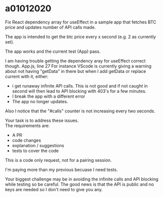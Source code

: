 # a01012020
Fix React dependency array for useEffect in a sample app that fetches BTC price and updates number of API calls made.

The app is intended to get the btc price every x second (e.g. 2 as currently set).

The app works and the current test (App) pass.

I am having trouble getting the dependency aray for useEffect correct though.  App.js, line 27
For instance VScode is currently giving a warning about not having "getData" in there but when I add getData or replace current with it, either:

- i get runaway infinite API calls.  This is not good and if not caught in second will then lead to API blocking with 403's for a few minutes.
- I break the app with a different error
- The app no longer updates.

Also I notice that the "#calls" counter is not increasing every two seconds.


Your task is to address these issues.  
The requirements are:

- A PR
- code changes
- explanation / suggestions
- tests to cover the code

This is a code only request, not for a pairing session.

I'm paying more than my previous becuase I need tests.

Your biggest challenge may be in avoiding the infinite calls and API blocking while testing so be careful.
The good news is that the API is public and no keys are needed so I don't need to give you any.
